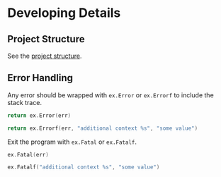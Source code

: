 # Developing Details


## Project Structure
See the [project structure](./api-design-and-project-structure.md).

## Error Handling

Any error should be wrapped with `ex.Error` or `ex.Errorf` to include the stack trace.

```go
return ex.Error(err)
```

```go
return ex.Errorf(err, "additional context %s", "some value")
```

Exit the program with `ex.Fatal` or `ex.Fatalf`.

```go
ex.Fatal(err)
```

```go
ex.Fatalf("additional context %s", "some value")
```
